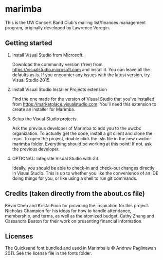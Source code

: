 # marimba

This is the UW Concert Band Club's mailing list/finances management program, originally developed by Lawrence Veregin.

## Getting started
1. Install Visual Studio from Microsoft.

    Download the community version (free) from https://visualstudio.microsoft.com and install it. You can leave all the defaults as is.  If you encounter any issues with the latest version, try Visual Studio 2015.

2. Install Visual Studio Installer Projects extension

    Find the one made for the version of Visual Studio that you've installed from https://marketplace.visualstudio.com. You'll need this extension to create an installer for Marimba.

3. Setup the Visual Studio projects.

    Ask the previous developer of Marimba to add you to the uwcbc organization. To actually get the code, install a git client and clone the repo. To open the project, double click the .sln file in the new uwcbc-marimba folder. Everything should be working at this point! If not, ask the previous developer.

4. OPTIONAL: Integrate Visual Studio with Git.

    Ideally, you should be able to check-in and check-out changes directly in Visual Studio. This is up to whether you like the convenience of an IDE doing things for you, or like using a shell to run git commands.

## Credits (taken directly from the about.cs file)

Kevin Chen and Krista Poon for providing the inspiration for this project.
Nicholas Champion for his ideas for how to handle attendance, membership, and terms, as well as the atomized budget.
Cathy Zhang and Cassandra Beaton for their work on presenting financial information.

## Licenses

The Quicksand font bundled and used in Marimba is &copy; Andrew Paglinawan 2011. See the license file in the fonts folder.
